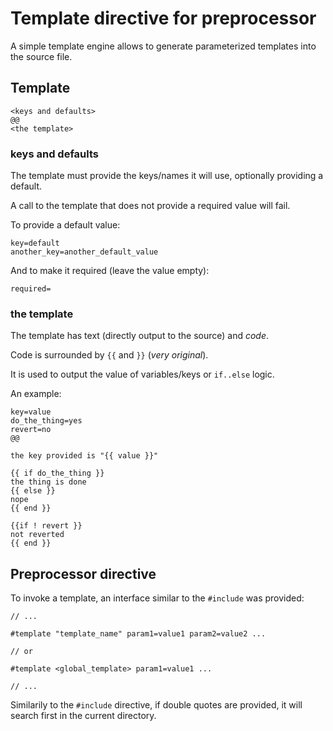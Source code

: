 # Template directive for preprocessor

A simple template engine allows to generate parameterized templates into the
source file.

## Template

```
<keys and defaults>
@@
<the template>
```

### keys and defaults

The template must provide the keys/names it will use, optionally providing a default.

A call to the template that does not provide a required value will fail.

To provide a default value:

```
key=default
another_key=another_default_value
```

And to make it required (leave the value empty):

```
required=
```

### the template

The template has text (directly output to the source) and _code_.

Code is surrounded by `{{` and `}}` (_very original_).

It is used to output the value of variables/keys or `if..else` logic.

An example:
```
key=value
do_the_thing=yes
revert=no
@@

the key provided is "{{ value }}"

{{ if do_the_thing }}
the thing is done
{{ else }}
nope
{{ end }}

{{if ! revert }}
not reverted
{{ end }}
```

## Preprocessor directive

To invoke a template, an interface similar to the `#include` was provided:

```
// ...

#template "template_name" param1=value1 param2=value2 ...

// or

#template <global_template> param1=value1 ...

// ...
```

Similarily to the `#include` directive, if double quotes are provided, it will search first
in the current directory.
